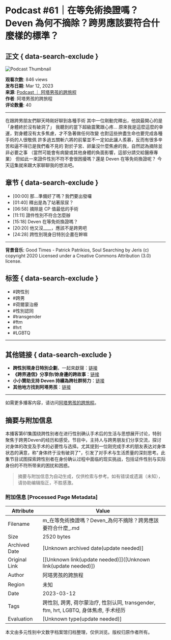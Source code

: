 # Podcast #61｜在等免術換證嗎？Deven 為何不摘除？跨男應該要符合什麼樣的標準？

## 正文 { data-search-exclude }


![Podcast Thumbnail](https://yt3.ggpht.com/Osh2JsePDW4o-cVw2l3N3uZx6tR5rsZhIB4_CyGDUDkHPzuf9ER4DhkXz3kru8GEqdyf5VA5=s48-c-k-c0x00ffffff-no-rj)

**观看次数**: 846 views  
**发布日期**: Mar 12, 2023  
**来源**: [Podcast ｜ ‎阿塔男孩的跨旅程](https://www.youtube.com/playlist?list=PLT3O9gP-GFcnN3FsrZb7Oa0zcJ7OkFHHl)  
**作者**: 阿塔男孩的跨旅程  
**评论数量**: 40  

---

在跟跨男朋友們聊天時剛好聊到各種手術 其中一位剛動完釋出，他說最開心的是「身體終於沒有破洞了」 我聽到的當下超級震驚跟心疼... 原來我是這麼這麼的幸運，對身體沒有太多焦慮，才不急著做任何改變 也對這些拚盡生命也要完成各種手術的人很敬佩 許多過五關斬六將的前輩並不一定如此讓人羨慕，反而有很多辛苦和逼不得已是我們看不見的 對於子宮、卵巢沒什麼焦慮的我，自然認為摘除並非必要之事 （當然可能會有病變或其他身體的負面影響，這部分請交給醫療專業） 但如此一來證件性別不符不會很困擾嗎？還是 Deven 在等免術換證呢？ 今天這集就來跟大家聊聊我的想法吧。

## 章节 { data-search-exclude }

- [00:00] 那...準備好了嗎？我們要出發囉
- [01:40] 釋出是為了站著尿尿？
- [06:58] 摘除是 CP 值最低的手術
- [11:11] 證件性別不符合怎麼辦
- [15:18] Deven 在等免術換證嗎？
- [20:20] 他又沒\_\_\_\_，應該不是跨男吧
- [24:28] 跨性別現身日特別企畫在幹嘛

---

**背景音乐**: Good Times - Patrick Patrikios, Soul Searching by Jeris (c) copyright 2020 Licensed under a Creative Commons Attribution (3.0) license.  

## 标签 { data-search-exclude }

- #跨性別
- #跨男
- #荷爾蒙治療
- #性別認同
- #transgender
- #ftm
- #hrt
- #LGBTQ

---

## 其他链接 { data-search-exclude }

- **跨性別現身日特別企劃**，一起來獻聲：[链接](https://forms.gle/LNgz2MVn9ayEaQJY7)
- **《跨界通信》分享你/妳身邊的跨故事**：[链接](https://forms.gle/8mcmaNsavdrKTrMRA)
- **小小贊助支持 Deven 持續為跨社群努力**：[链接](https://pay.firstory.me/user/attaboy)
- **其他地方找到阿塔男孩**：[链接](https://portaly.cc/attaboy) 

---  

如需更多播客内容，请访问[阿塔男孩的跨旅程](https://www.youtube.com/channel/UCVadt-py0ehqiXNKB_CwWqA/videos)。
<!-- tcd_original_link https://m.youtube.com/watch?v=6NpoB70VAk4 -->


## 摘要与附加信息

<!-- tcd_abstract -->
本播客第61集围绕跨性别者在进行性别确认手术后的生活与思想展开讨论，特别聚焦于跨男Deven的经历和感受。节目中，主持人与跨男朋友们分享交流，探讨对身体的改变及手术的必要性与选择。尤其提到一位刚完成手术的朋友表达对身体状态的满意，称"身体终于没有破洞了"，引发了对手术与生活质量的深刻思考。此集节目试图探索跨性别者在身份确认过程中面临的现实挑战，包括证件性别与实际身份的不符所带来的困扰和困惑。
<!-- tcd_abstract_end -->

> 摘要与附加信息为自动生成，仅供检索与参考。如有错误或遗漏（未知），请协助编辑指正，不胜感激。

### 附加信息 [Processed Page Metadata]

| Attribute       | Value                                  |
|-----------------|----------------------------------------|
| Filename        | m_在等免術換證嗎？Deven_為何不摘除？跨男應該要符合什麼_.md                             |
| Size            | 2520 bytes                           |
| Archived Date   | [Unknown archived date(update needed)]                             |
| Original Link   | [[Unknown link(update needed)]]([Unknown link(update needed)])                       |
| Author          | 阿塔男孩的跨旅程                               |
| Region          | 未知                               |
| Date            | 2023-03-12                                 |
| Tags            | 跨性别, 跨男, 荷尔蒙治疗, 性别认同, transgender, ftm, hrt, LGBTQ, 身体焦虑, 手术经历                                 |
| Evaluation            | [Unknown type(update needed)]                                 |
<!-- tcd_table_end -->

本文由多元性别中文数字档案馆归档整理，仅供浏览。版权归原作者所有。
